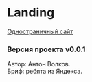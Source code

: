 # Landing
[Одностраничный сайт](https://antonvolkov71.github.io/1/-Lending/) 

### Версия проекта v0.0.1

Автор: Антон Волков.  
Бриф: ребята из Яндекса.
